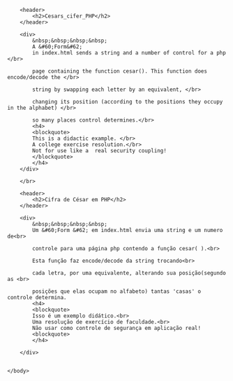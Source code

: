 <html>
	<body>

		<header>
			<h2>Cesars_cifer_PHP</h2>
		</header>
		
		<div>
			&nbsp;&nbsp;&nbsp;&nbsp;
			A &#60;Form&#62; 
			in index.html sends a string and a number of control for a php </br>

			page containing the function cesar(). This function does encode/decode the </br>

			string by swapping each letter by an equivalent, </br>

			changing its position (according to the positions they occupy in the alphabet) </br>

			so many places control determines.</br>
			<h4>
			<blockquote>
			This is a didactic example. </br>
			A college exercise resolution.</br>
			Not for use like a  real security coupling!
			</blockquote>
			</h4>
		</div>

		</br>

		<header>
			<h2>Cifra de César em PHP</h2>
		</header>

		<div>
			&nbsp;&nbsp;&nbsp;&nbsp;
			Um &#60;Form &#62; em index.html envia uma string e um numero de<br>

			controle para uma página php contendo a função cesar( ).<br>

			Esta função faz encode/decode da string trocando<br>

			cada letra, por uma equivalente, alterando sua posição(segundo as <br>

			posições que elas ocupam no alfabeto) tantas 'casas' o controle determina.
			<h4>
			<blockquote>
			Isso é um exemplo didático.<br>
			Uma resolução de exercício de faculdade.<br>
			Não usar como controle de segurança em aplicação real!
			<blockquote>
			</h4>

		</div>


	</body>
</html>
